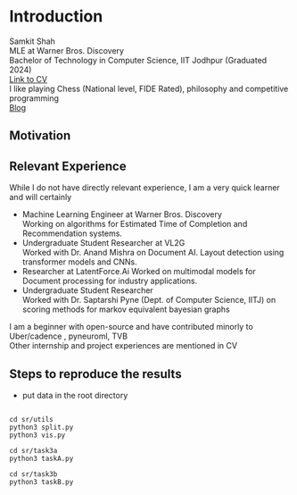 # Introduction

Samkit Shah \
MLE at Warner Bros. Discovery \
Bachelor of Technology in Computer Science, IIT Jodhpur (Graduated 2024) \
[Link to CV](cv.pdf) \
I like playing Chess (National level, FIDE Rated), philosophy and competitive programming \
[Blog](https://unsadkit.me)

## Motivation 



## Relevant Experience

While I do not have directly relevant experience, I am a very quick learner and will certainly 

- Machine Learning Engineer at Warner Bros. Discovery \
    Working on algorithms for Estimated Time of Completion and Recommendation systems.
- Undergraduate Student Researcher at VL2G \
    Worked with Dr. Anand Mishra on Document AI. Layout detection using transformer models and CNNs.
- Researcher at LatentForce.Ai
    Worked on multimodal models for Document processing for industry applications.
- Undergraduate Student Researcher \
    Worked with Dr. Saptarshi Pyne (Dept. of Computer Science, IITJ) on scoring methods for markov equivalent bayesian graphs

I am a beginner with open-source and have contributed minorly to Uber/cadence , pyneuroml, TVB \
Other internship and project experiences are mentioned in CV 

## Steps to reproduce the results

- put data in the root directory

``` 

cd sr/utils
python3 split.py
python3 vis.py

cd sr/task3a
python3 taskA.py

cd sr/task3b
python3 taskB.py


```